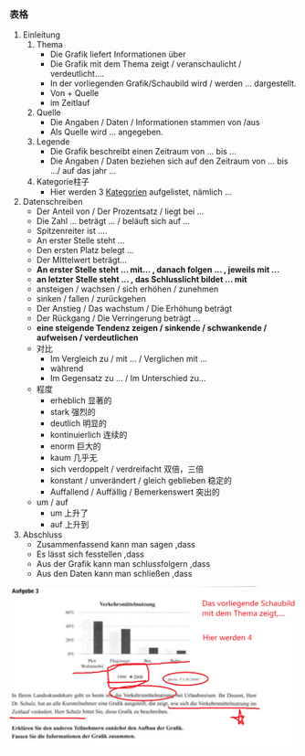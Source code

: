 ### 表格

1. Einleitung
   1. Thema
      * Die Grafik liefert Informationen über
      * Die Grafik mit dem Thema zeigt / veranschaulicht / verdeutlicht....
      * In der vorliegenden Grafik/Schaubild wird / werden ... dargestellt.
      * Von + Quelle
      * im Zeitlauf
   2. Quelle
      * Die Angaben / Daten / Informationen stammen von /aus
      * Als Quelle wird ... angegeben.
   3. Legende
      * Die Grafik beschreibt einen Zeitraum von ... bis ...
      * Die Angaben / Daten beziehen sich auf den Zeitraum von ... bis .../ auf das jahr ...
   4. Kategorie柱子
      * Hier werden 3 <u>Kategorien</u> aufgelistet, nämlich ...
2. Datenschreiben
   * Der Anteil von / Der Prozentsatz / liegt bei ...
   * Die Zahl ... beträgt  ... / beläuft sich auf ...
   * Spitzenreiter ist ....
   * An erster Stelle steht ...
   * Den ersten Platz belegt ...
   * Der MIttelwert beträgt...
   * **An erster Stelle steht ... mit... , danach folgen ... , jeweils mit ...**
   * **an letzter Stelle steht ... , das Schlusslicht bildet ... mit**
   * ansteigen  / wachsen / sich erhöhen / zunehmen
   * sinken / fallen / zurückgehen
   * Der Anstieg / Das wachstum / Die Erhöhung beträgt
   * Der Rückgang / Die Verringerung beträgt ...
   * **eine steigende Tendenz zeigen / sinkende / schwankende / aufweisen / verdeutlichen**
   * 对比
     * Im Vergleich zu / mit ... / Verglichen mit ...
     * während
     * Im Gegensatz zu ... / Im Unterschied zu...
   * 程度
     * erheblich     显著的
     * stark      强烈的
     * deutlich      明显的
     * kontinuierlich     连续的
     * enorm     巨大的
     * kaum     几乎无
     * sich verdoppelt / verdreifacht     双倍，三倍
     * konstant / unverändert / gleich geblieben     稳定的
     * Auffallend / Auffällig / Bemerkenswert     突出的
   * um / auf 
     * um 上升了
     * auf 上升到
3. Abschluss
   * Zusammenfassend kann man sagen ,dass
   * Es lässt sich fesstellen ,dass
   * Aus der Grafik kann man schlussfolgern ,dass
   * Aus den Daten kann man schließen ,dass



![微信截图_20200521203538](\MDpic\微信截图_20200521203538.png)

